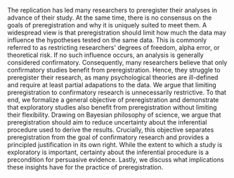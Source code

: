 The replication has led many researchers to preregister their analyses in advance of their study.
At the same time, there is no consensus on the goals of preregistration and why it is uniquely suited to meet them.
A widespread view is that preregistration should limit how much the data may influence the hypotheses tested on the same data.
This is commonly referred to as restricting researchers' degrees of freedom, alpha error, or theoretical risk.
If no such influence occurs, an analysis is generally considered confirmatory.
Consequently, many researchers believe that only confirmatory studies benefit from preregistration.
Hence, they struggle to preregister their research, as many psychological theories are ill-defined and require at least partial adapations to the data.
We argue that limiting preregistration to confirmatory research is unnecessarily restrictive.
To that end, we formalize a general objective of preregistration and demonstrate that exploratory studies also benefit from preregistration without limiting their flexibility.
Drawing on Bayesian philosophy of science, we argue that preregistration should aim to reduce uncertainty about the inferential procedure used to derive the results.
Crucially, this objective separates preregistration from the goal of confirmatory research and provides a principled justification in its own right.
While the extent to which a study is exploratory is important, certainty about the inferential procedure is a precondition for persuasive evidence.
Lastly, we discuss what implications these insights have for the practice of preregistration.
